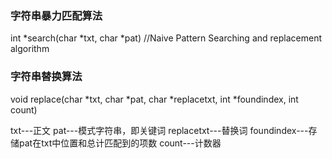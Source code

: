 
### 字符串暴力匹配算法
int *search(char *txt, char *pat) //Naive Pattern Searching and replacement algorithm
### 字符串替换算法
void replace(char *txt, char *pat, char *replacetxt, int *foundindex, int count)

txt---正文
pat---模式字符串，即关键词
replacetxt---替换词
foundindex---存储pat在txt中位置和总计匹配到的项数
count---计数器